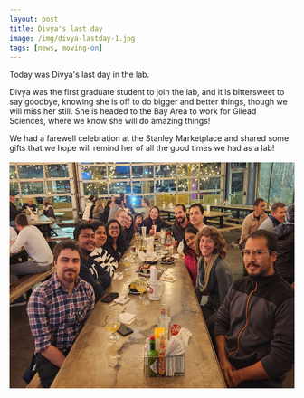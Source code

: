 ```yaml
---
layout: post
title: Divya's last day
image: /img/divya-lastday-1.jpg
tags: [news, moving-on]
---
```


Today was Divya's last day in the lab. 

Divya was the first graduate student to join the lab, and it is bittersweet to say goodbye, knowing she is off to do bigger and better things, though we will miss her still. She is headed to the Bay Area to work for Gilead Sciences, where we know she will do amazing things!

We had a farewell celebration at the Stanley Marketplace and shared some gifts that we hope will remind her of all the good times we had as a lab!  
<br>
<img align="center" src="/img/divya-lastday-2.jpg" style="width:600px !important;height:400px !important;" />
<br>
<br>
